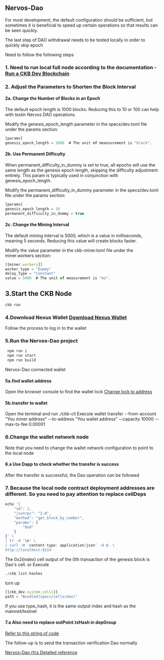 ## Nervos-Dao 

For most development, the default configuration should be sufficient, but sometimes it is beneficial to speed up certain operations so that results can be seen quickly.

The last step of DAO withdrawal needs to be tested locally in order to quickly skip epoch

Need to follow the following steps

### 1. Need to run local full node according to the documentation - [Run a CKB Dev Blockchain](https://docs.nervos.org/docs/basics/guides/devchain/#4-adjust-the-parameters-to-shorten-the-block-interval-optional)

### 2. Adjust the Parameters to Shorten the Block Interval

#### 2a. Change the Number of Blocks in an Epoch
The default epoch length is 1000 blocks. Reducing this to 10 or 100 can help with testin Nervos DAO operations.

Modify the genesis_epoch_length parameter in the specs/dev.toml file under the params section:

```ts
[params]
genesis_epoch_length = 1000  # The unit of meansurement is "block".
```

#### 2b. Use Permanent Difficulty
When permanent_difficulty_in_dummy is set to true, all epochs will use the same length as the genesis epoch length, skipping the difficulty adjustment entirely. This param is typically used in conjunction with genesis_epoch_length.

Modify the permanent_difficulty_in_dummy parameter in the specs/dev.toml file under the params section:

```ts
[params]
genesis_epoch_length = 10
permanent_difficulty_in_dummy = true
```

#### 2c. Change the Mining Interval
The default mining interval is 5000, which is a value in milliseconds, meaning 5 seconds. Reducing this value will create blocks faster.

Modify the value parameter in the ckb-miner.toml file under the miner.workers section:

```ts
[[miner.workers]]
worker_type = "Dummy"
delay_type = "Constant"
value = 5000  # The unit of measurement is "ms".
```

## 3.Start the CKB Node
```ts
ckb run
```

### 4.Download Nexus Wallet [Download Nexus Wallet](https://github.com/ckb-js/nexus)
Follow the process to log in to the wallet

### 5.Run the Nervos-Dao project
```ts
 npm run i
 npm run start
 npm run build
```
Nervos-Dao connected wallet

#### 5a.find wallet address
Open the browser console to find the wallet lock
[Change lock to address](https://lumos-website.vercel.app/tools/address-conversion)

#### 5b.transfer to wallet
Open the terminal and run ./ckb-cli Execute wallet transfer --from-account "You miner address" --to-address "You wallet address" --capacity 10000 --max-tx-fee 0.00001


### 6.Change the wallet network node
Note that you need to change the wallet network configuration to point to the local node

#### 6.a Use Dapp to check whether the transfer is success
After the transfer is successful, the Dao operation can be followed

### 7. Because the local node contract deployment addresses are different. So you need to pay attention to replace cellDeps
```ts
echo '{
    "id": 2,
    "jsonrpc": "2.0",
    "method": "get_block_by_number",
    "params": [
        "0x0"
    ]
}' \
| tr -d '\n' \
| curl -H 'content-type: application/json' -d @- \
http://localhost:8114
```
The 0x2(index) cell output of the 0th transaction of the genesis block is Dao's cell. or Execute
 
```ts
./ckb list-hashes 
```
turn up

```ts
[[ckb_dev.system_cells]]
path = "Bundled(specs/cells/dao)"
```
If you use type_hash, it is the same output index and hash as the mainnet/testnet

#### 7.a Also need to replace outPoint.txHash in depGroup
[Refer to this string of code](https://github.com/ckb-js/ckit/blob/develop/packages/ckit/src/__tests__/deploy.ts#L27-L47)

The follow-up is to send the transaction verification Dao normally

[Nervos-Dao rfcs Detailed reference](https://github.com/nervosnetwork/rfcs/blob/master/rfcs/0023-dao-deposit-withdraw/0023-dao-deposit-withdraw.md)

